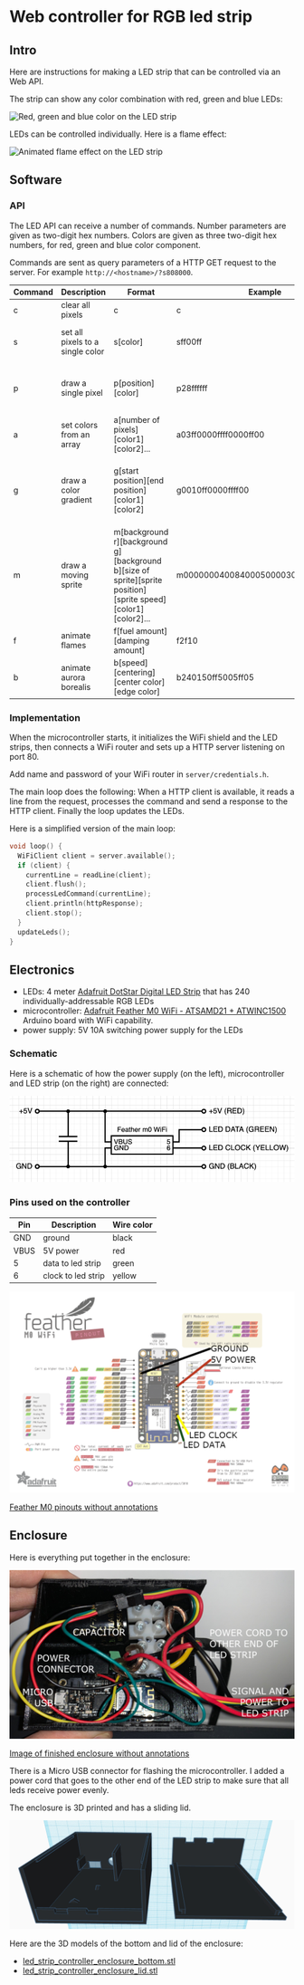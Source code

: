 # Web controller for RGB led strip

## Intro

Here are instructions for making a LED strip that can be controlled via an Web API.

The strip can show any color combination with red, green and blue LEDs:

![Red, green and blue color on the LED strip](https://raw.githubusercontent.com/mtreinik/led-strip-controller/main/images/colors.gif)

LEDs can be controlled individually. Here is a flame effect:

![Animated flame effect on the LED strip](https://raw.githubusercontent.com/mtreinik/led-strip-controller/main/images/flames.gif)

## Software

### API

The LED API can receive a number of commands. Number parameters are given 
as two-digit hex numbers. Colors are given as three two-digit hex numbers, 
for red, green and blue color component.

Commands are sent as query parameters of a HTTP GET request to the
server. For example `http://<hostname>/?s808000`.


| Command | Description | Format | Example | Explanation |
|---------|-------------|--------|---------|------------------------|
| c       | clear all pixels | c | c | turns off all pixels |
| s       | set all pixels to a single color | s[color] | sff00ff | set all pixels to bright magenta |
| p       | draw a single pixel | p[position][color] | p28ffffff | set pixel number 40 (0x28 in hex) to white |
| a       | set colors from an array | a[number of pixels][color1][color2]... | a03ff0000ffff0000ff00 | set three colors: red, yellow and green |
| g       | draw a color gradient | g[start position][end position][color1][color2] | g0010ff0000ffff00 | draw a 16 pixel gradient from red to yellow at the start of the led strip |
| m       | draw a moving sprite | m[background r][background g][background b][size of sprite][sprite position][sprite speed][color1][color2]... | m000000040084000500003000006000ffffff | animate a white pixel with green fading tail quite slowly slowly on a black background |
| f       | animate flames        | f[fuel amount][damping amount] | f2f10 | 
| b       | animate aurora borealis | b[speed][centering][center color][edge color] | b240150ff5005ff05 |

### Implementation

When the microcontroller starts, it initializes the WiFi shield and the LED 
strips, then connects a WiFi router and sets up a HTTP server listening on 
port 80.

Add name and password of your WiFi router in `server/credentials.h`.

The main loop does the following: When a HTTP client is available, it reads 
a line from the request, processes the command and send a response to the 
HTTP client. Finally the loop updates the LEDs.

Here is a simplified version of the main loop:

```cpp
void loop() {
  WiFiClient client = server.available();
  if (client) {                      
    currentLine = readLine(client);
    client.flush();
    processLedCommand(currentLine);      
    client.println(httpResponse);
    client.stop();
  }
  updateLeds();
}
```

## Electronics

* LEDs: 4 meter [Adafruit DotStar Digital LED
Strip](https://www.adafruit.com/product/2239?length=4) that has 240
individually-addressable RGB LEDs
* microcontroller: [Adafruit
Feather M0 WiFi - ATSAMD21 +
ATWINC1500](https://www.adafruit.com/product/3010) Arduino board with
WiFi capability.
* power supply: 5V 10A switching power supply for the LEDs

### Schematic

Here is a schematic of how the power supply (on the left),
microcontroller and LED strip (on the right) are connected:

![Schematic of the control circuitry](https://raw.githubusercontent.com/mtreinik/led-strip-controller/main/images/schematic.png)

### Pins used on the controller

| Pin | Description           |Wire color | 
|-----|-----------------------|-----------|
|GND  | ground                | black     |
|VBUS | 5V power              | red       |
|5    | data to led strip     | green     |
|6    | clock to led strip    | yellow    |

![Feather M0 annotated with pins in use](https://raw.githubusercontent.com/mtreinik/led-strip-controller/main/images/feather.png)

[Feather M0 pinouts without annotations](https://raw.githubusercontent.com/mtreinik/led-strip-controller/main/images/feather_m0_wifi_pinout_v1.2-1.png)

## Enclosure

Here is everything put together in the enclosure:

![Finished enclosure with all electronics](https://raw.githubusercontent.com/mtreinik/led-strip-controller/main/images/finished-annotated.jpg)

[Image of finished enclosure without annotations](https://raw.githubusercontent.com/mtreinik/led-strip-controller/main/images/finished.jpg)

There is a Micro USB connector for flashing the microcontroller. I
added a power cord that goes to the other end of the LED strip to make
sure that all leds receive power evenly.

The enclosure is 3D printed and has a sliding lid.

![Enclosure for LED controller electronics](https://raw.githubusercontent.com/mtreinik/led-strip-controller/main/images/enclosure.png)

Here are the 3D models of the bottom and lid of the enclosure:

- [led_strip_controller_enclosure_bottom.stl](https://raw.githubusercontent.com/mtreinik/led-strip-controller/main/models/led_strip_controller_enclosure_bottom.stl)
- [led_strip_controller_enclosure_lid.stl](https://raw.githubusercontent.com/mtreinik/led-strip-controller/main/models/led_strip_controller_enclosure_lid.stl)
